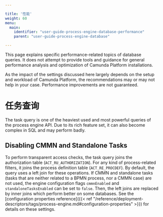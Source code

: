 ```yaml
---

title: '性能'
weight: 60
menu:
  main:
    identifier: "user-guide-process-engine-database-performance"
    parent: "user-guide-process-engine-database"

---
```


This page explains specific performance-related topics of database queries. It does not attempt to provide tools and guidance for general performance analysis and optimization of Camunda Platform installations. 

As the impact of the settings discussed here largely depends on the setup and workload of Camunda Platform, the recommendations may or may not help in your case. Performance improvements are not guaranteed.

# 任务查询

The task query is one of the heaviest used and most powerful queries of the process engine API. Due to its rich feature set, it can also become complex in SQL and may perform badly. 

## Disabling CMMN and Standalone Tasks

To perform transparent access checks, the task query joins the authorization table (`ACT_RU_AUTHORIZATION`). For any kind of process-related filters, it joins the process definition table (`ACT_RE_PROCDEF`). By default, the query uses a left join for these operations. If CMMN and standalone tasks (tasks that are neither related to a BPMN process, nor a CMMN case) are not used, the engine configuration flags `cmmnEnabled` and `standaloneTasksEnabled` can be set to `false`. Then, the left joins are replaced by inner joins which perform better on some databases. See the [configuration properties reference]({{< ref "/reference/deployment-descriptors/tags/process-engine.md#configuration-properties" >}}) for details on these settings.
